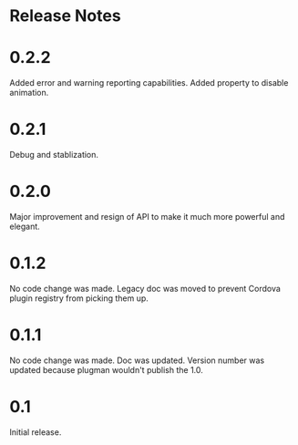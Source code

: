 <!--
#
# Licensed to the Apache Software Foundation (ASF) under one
# or more contributor license agreements.  See the NOTICE file
# distributed with this work for additional information
# regarding copyright ownership.  The ASF licenses this file
# to you under the Apache License, Version 2.0 (the
# "License"); you may not use this file except in compliance
# with the License.  You may obtain a copy of the License at
# 
# http://www.apache.org/licenses/LICENSE-2.0
# 
# Unless required by applicable law or agreed to in writing,
# software distributed under the License is distributed on an
# "AS IS" BASIS, WITHOUT WARRANTIES OR CONDITIONS OF ANY
#  KIND, either express or implied.  See the License for the
# specific language governing permissions and limitations
# under the License.
#
-->
Release Notes
=============

0.2.2
=====

Added error and warning reporting capabilities. Added property to disable animation.

0.2.1
=====

Debug and stablization.

0.2.0
=====

Major improvement and resign of API to make it much more powerful and elegant.

0.1.2
=====

No code change was made. Legacy doc was moved to prevent Cordova plugin registry from picking them up.

0.1.1
=====

No code change was made. Doc was updated. Version number was updated because plugman wouldn't publish the 1.0.

0.1
===

Initial release.
